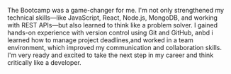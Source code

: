 The Bootcamp was a game-changer for me.
I'm not only strengthened my technical skills—like JavaScript, React, Node.js, MongoDB, and working with REST APIs—but also learned to think like a problem solver.
I gained hands-on experience with version control using Git and GitHub,
anbd i learned how to manage project deadlines,and worked in a team environment,
which improved my communication and collaboration skills.
    I'm very ready and excited to take the next step in my career and think critically like a developer.
